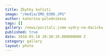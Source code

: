 ```yaml
---
title: Zbytky kořisti
image: "/media/IMG_0386.JPG"
author: katerina-polednikova
tags: []
gallery: /news/pocitali-jsme-vydry-na-dacicku
published: true
date: 2016-05-18 20:38:19.000000000 Z
category: gallery
layout: photo
---
```

